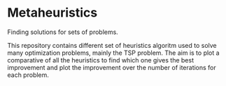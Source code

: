 # Metaheuristics
Finding solutions for sets of problems. 

This repository contains different set of heuristics algoritm used to solve many optimization problems, mainly the TSP problem. The aim is to plot a comparative of all the heuristics to find which one gives the best improvement and plot the improvement over the number of iterations for each problem.


